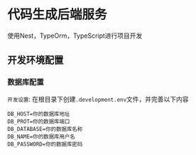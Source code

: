 # 代码生成后端服务

使用Nest，TypeOrm，TypeScript进行项目开发

## 开发环境配置

### 数据库配置

`开发设置`: 在根目录下创建`.development.env`文件，并完善以下内容

```env
DB_HOST=你的数据库地址
DB_PROT=你的数据库端口
DB_DATABASE=你的数据库名称
DB_NAME=你的数据库用户名
DB_PASSWORD=你的数据库密码
```
